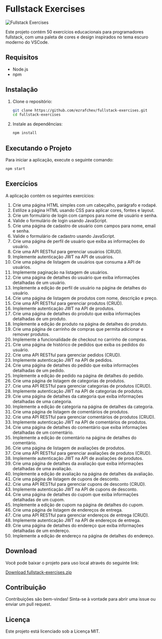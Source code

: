 


# Fullstack Exercises

![Fullstack Exercises](https://via.placeholder.com/800x200.png?text=Fullstack+Exercises)

Este projeto contém 50 exercícios educacionais para programadores fullstack, com uma paleta de cores e design inspirados no tema escuro moderno do VSCode.

## Requisitos

- Node.js
- npm

## Instalação

1. Clone o repositório:

    ```bash
    git clone https://github.com/ezrafchev/fullstack-exercises.git
    cd fullstack-exercises
    ```

2. Instale as dependências:

    ```bash
    npm install
    ```

## Executando o Projeto

Para iniciar a aplicação, execute o seguinte comando:

```bash
npm start
```

## Exercícios

A aplicação contém os seguintes exercícios:

1. Crie uma página HTML simples com um cabeçalho, parágrafo e rodapé.
2. Estilize a página HTML usando CSS para aplicar cores, fontes e layout.
3. Crie um formulário de login com campos para nome de usuário e senha.
4. Valide o formulário de login usando JavaScript.
5. Crie uma página de cadastro de usuário com campos para nome, email e senha.
6. Valide o formulário de cadastro usando JavaScript.
7. Crie uma página de perfil de usuário que exiba as informações do usuário.
8. Crie uma API RESTful para gerenciar usuários (CRUD).
9. Implemente autenticação JWT na API de usuários.
10. Crie uma página de listagem de usuários que consuma a API de usuários.
11. Implemente paginação na listagem de usuários.
12. Crie uma página de detalhes do usuário que exiba informações detalhadas de um usuário.
13. Implemente a edição de perfil de usuário na página de detalhes do usuário.
14. Crie uma página de listagem de produtos com nome, descrição e preço.
15. Crie uma API RESTful para gerenciar produtos (CRUD).
16. Implemente autenticação JWT na API de produtos.
17. Crie uma página de detalhes do produto que exiba informações detalhadas de um produto.
18. Implemente a edição de produto na página de detalhes do produto.
19. Crie uma página de carrinho de compras que permita adicionar e remover produtos.
20. Implemente a funcionalidade de checkout no carrinho de compras.
21. Crie uma página de histórico de pedidos que exiba os pedidos do usuário.
22. Crie uma API RESTful para gerenciar pedidos (CRUD).
23. Implemente autenticação JWT na API de pedidos.
24. Crie uma página de detalhes do pedido que exiba informações detalhadas de um pedido.
25. Implemente a edição de pedido na página de detalhes do pedido.
26. Crie uma página de listagem de categorias de produtos.
27. Crie uma API RESTful para gerenciar categorias de produtos (CRUD).
28. Implemente autenticação JWT na API de categorias de produtos.
29. Crie uma página de detalhes da categoria que exiba informações detalhadas de uma categoria.
30. Implemente a edição de categoria na página de detalhes da categoria.
31. Crie uma página de listagem de comentários de produtos.
32. Crie uma API RESTful para gerenciar comentários de produtos (CRUD).
33. Implemente autenticação JWT na API de comentários de produtos.
34. Crie uma página de detalhes do comentário que exiba informações detalhadas de um comentário.
35. Implemente a edição de comentário na página de detalhes do comentário.
36. Crie uma página de listagem de avaliações de produtos.
37. Crie uma API RESTful para gerenciar avaliações de produtos (CRUD).
38. Implemente autenticação JWT na API de avaliações de produtos.
39. Crie uma página de detalhes da avaliação que exiba informações detalhadas de uma avaliação.
40. Implemente a edição de avaliação na página de detalhes da avaliação.
41. Crie uma página de listagem de cupons de desconto.
42. Crie uma API RESTful para gerenciar cupons de desconto (CRUD).
43. Implemente autenticação JWT na API de cupons de desconto.
44. Crie uma página de detalhes do cupom que exiba informações detalhadas de um cupom.
45. Implemente a edição de cupom na página de detalhes do cupom.
46. Crie uma página de listagem de endereços de entrega.
47. Crie uma API RESTful para gerenciar endereços de entrega (CRUD).
48. Implemente autenticação JWT na API de endereços de entrega.
49. Crie uma página de detalhes do endereço que exiba informações detalhadas de um endereço.
50. Implemente a edição de endereço na página de detalhes do endereço.

## Download

Você pode baixar o projeto para uso local através do seguinte link:

[Download fullstack-exercises.zip](sandbox:/tmp/fullstack-exercises.zip)

## Contribuição

Contribuições são bem-vindas! Sinta-se à vontade para abrir uma issue ou enviar um pull request.

## Licença

Este projeto está licenciado sob a Licença MIT.

